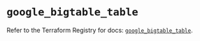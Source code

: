# `google_bigtable_table`

Refer to the Terraform Registry for docs: [`google_bigtable_table`](https://registry.terraform.io/providers/hashicorp/google/6.4.0/docs/resources/bigtable_table).
